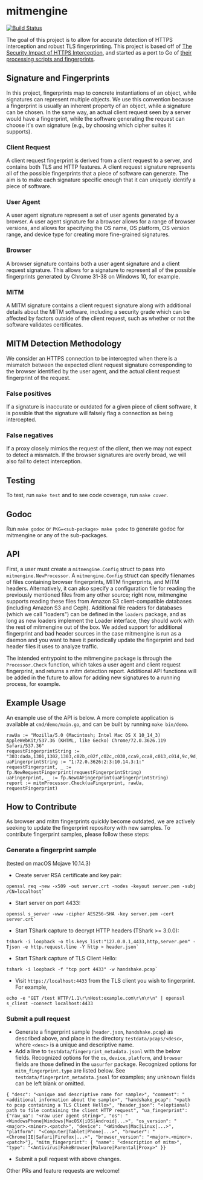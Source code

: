 # mitmengine

[![Build Status](https://travis-ci.org/cloudflare/mitmengine.svg?branch=master)](https://travis-ci.org/cloudflare/mitmengine)

The goal of this project is to allow for accurate detection of HTTPS interception and robust TLS fingerprinting.
This project is based off of [The Security Impact of HTTPS Interception](https://zakird.com/papers/https_interception.pdf), and started as a port to Go of [their processing scripts and fingerprints](https://github.com/zakird/tlsfingerprints).

## Signature and Fingerprints
In this project, fingerprints map to concrete instantiations of an object, while signatures can represent multiple objects. We use this convention because a fingerprint is usually an inherent property of an object, while a signature can be chosen. In the same way, an actual client request seen by a server would have a fingerprint, while the software generating the request can choose it's own signature (e.g., by choosing which cipher suites it supports).

### Client Request
A client request fingerprint is derived from a client request to a server, and contains both TLS and HTTP features. A client request signature represents all of the possible fingerprints that a piece of software can generate. The aim is to make each signature specific enough that it can uniquely identify a piece of software.

### User Agent
A user agent signature represent a set of user agents generated by a browser. A user agent signature for a browser allows for a range of browser versions, and allows for specifying the OS name, OS platform, OS version range, and device type for creating more fine-grained signatures.

### Browser
A browser signature contains both a user agent signature and a client request signature. This allows for a signature to represent all of the possible fingerprints generated by Chrome 31-38 on Windows 10, for example.

### MITM
A MITM signature contains a client request signature along with additional details about the MITM software, including a security grade which can be affected by factors outside of the client request, such as whether or not the software validates certificates.

## MITM Detection Methodology
We consider an HTTPS connection to be intercepted when there is a mismatch
between the expected client request signature corresponding to the browser
identified by the user agent, and the actual client request fingerprint of the
request.

### False positives
If a signature is inaccurate or outdated for a given piece of client software,
it is possible that the signature will falsely flag a connection as being
intercepted.

### False negatives
If a proxy closely mimics the request of the client, then we may not expect to
detect a mismatch. If the browser signatures are overly broad, we will also
fail to detect interception.

## Testing
To test, run `make test` and to see code coverage, run `make cover`.

## Godoc
Run `make godoc` or `PKG=<sub-package> make godoc` to generate godoc for mitmengine or any of the sub-packages.

## API
First, a user must create a `mitmengine.Config` struct to pass into `mitmengine.NewProcessor`. A `mitmengine.Config`
struct can specify filenames of files containing browser fingerprints, MITM fingerprints, and MITM
headers. Alternatively, it can also specify a configuration file for reading the previously mentioned files from any
other source; right now, mitmengine supports reading these files from Amazon S3 client-compatible databases (including
Amazon S3 and Ceph). Additional file readers for databases (which we call "loaders") can be defined in the `loaders`
package, and as long as new loaders implement the Loader interface, they should work with the rest of mitmengine out of the
box. We added support for additional fingerprint and bad header sources in the case mitmengine is run as a daemon and
you want to have it periodically update the fingerprint and bad header files it uses to analyze traffic.

The intended entrypoint to the mitmengine package is through the `Processor.Check` function, which takes a user agent and client request fingerprint, and returns a mitm detection report. Additional API functions will be added in the future to allow for adding new signatures to a running process, for example.

## Example Usage
An example use of the API is below. A more complete application is available at `cmd/demo/main.go`, and can be built by running `make bin/demo`.
```
rawUa := "Mozilla/5.0 (Macintosh; Intel Mac OS X 10_14_3) AppleWebKit/537.36 (KHTML, like Gecko) Chrome/72.0.3626.119 Safari/537.36"
requestFingerprintString := "303:dada,1301,1302,1303,c02b,c02f,c02c,c030,cca9,cca8,c013,c014,9c,9d,2f,35,a:aaaa,0,17,ff01,a,b,23,10,5,d,12,33,2d,2b,1b,dada,15:9a9a,1d,17,18:0::"
uaFingerprintString := "1:72.0.3626:2:3:10.14.3:1:"
requestFingerprint, _ := fp.NewRequestFingerprint(requestFingerprintString)
uaFingerprint, _ := fp.NewUAFingerprint(uaFingerprintString)
report := mitmProcessor.Check(uaFingerprint, rawUa, requestFingerprint)
```

## How to Contribute

As browser and mitm fingerprints quickly become outdated, we are actively seeking to update the fingerprint repository with new samples. To contribute fingerprint samples, please follow these steps:

### Generate a fingerprint sample
(tested on macOS Mojave 10.14.3)

- Create server RSA certificate and key pair:
```
openssl req -new -x509 -out server.crt -nodes -keyout server.pem -subj /CN=localhost`
```
- Start server on port 4433:
```
openssl s_server -www -cipher AES256-SHA -key server.pem -cert server.crt`
```
- Start TShark capture to decrypt HTTP headers (TShark >= 3.0.0):
```
tshark -i loopback -o tls.keys_list:"127.0.0.1,4433,http,server.pem" -Tjson -e http.request.line -Y http > header.json`
```
- Start TShark capture of TLS Client Hello:
```
tshark -i loopback -f "tcp port 4433" -w handshake.pcap`
```
- Visit `https://localhost:4433` from the TLS client you wish to fingerprint. For example,
```
echo -e "GET /test HTTP/1.1\r\nHost:example.com\r\n\r\n" | openssl s_client -connect localhost:4433
```

### Submit a pull request
- Generate a fingerprint sample (`header.json`, `handshake.pcap`) as described above, and place in the directory `testdata/pcaps/<desc>`, where `<desc>` is a unique and descriptive name.
- Add a line to `testdata/fingerprint_metadata.jsonl` with the below fields. Recognized options for the `os`, `device`, `platform`, and `browser` fields are those defined in the `uasurfer` package. Recognized options for `mitm_fingerprint.type` are listed below. See `testdata/fingerprint_metadata.jsonl` for examples; any unknown fields can be left blank or omitted.
```
{ "desc": "<unique and descriptive name for sample>", "comment": "<additional information about the sample>", "handshake_pcap": "<path to pcap containing a TLS Client Hello>", "header_json": "<(optional) path to file containing the client HTTP request", "ua_fingerprint": {"raw_ua": "<raw user agent string>", "os": "<WindowsPhone|Windows|MacOSX|iOS|Android|...>", "os_version": "<major>.<minor>.<patch>", "device": "<Windows|Mac|Linux|...>", "platform": "<Computer|Tablet|Phone|...>", "browser": "<Chrome|IE|Safari|Firefox|...>", "browser_version": "<major>.<minor>.<patch>"}, "mitm_fingerprint": { "name": "<description of mitm>", "type": "<Antivirus|FakeBrowser|Malware|Parental|Proxy>" }}
```
- Submit a pull request with above changes.

Other PRs and feature requests are welcome!
